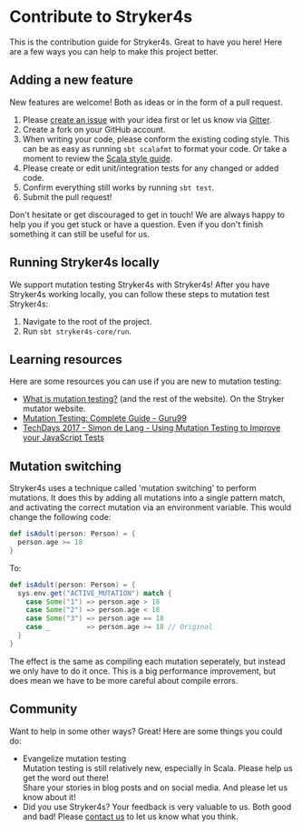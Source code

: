 # Contribute to Stryker4s

This is the contribution guide for Stryker4s. Great to have you here! Here are a few ways you can help to make this project better.

## Adding a new feature

New features are welcome! Both as ideas or in the form of a pull request.

1. Please [create an issue](https://github.com/stryker-mutator/stryker4s/issues/new) with your idea first or let us know via [Gitter](https://gitter.im/stryker-mutator/stryker4s).
2. Create a fork on your GitHub account.
3. When writing your code, please conform the existing coding style. This can be as easy as running `sbt scalafmt` to format your code. Or take a moment to review the [Scala style guide](https://docs.scala-lang.org/style/).
4. Please create or edit unit/integration tests for any changed or added code.
5. Confirm everything still works by running `sbt test`.
6. Submit the pull request!

Don't hesitate or get discouraged to get in touch! We are always happy to help you if you get stuck or have a question. Even if you don't finish something it can still be useful for us.

## Running Stryker4s locally

We support mutation testing Stryker4s with Stryker4s! After you have Stryker4s working locally, you can follow these steps to mutation test Stryker4s:

1. Navigate to the root of the project.
2. Run `sbt stryker4s-core/run`.

## Learning resources

Here are some resources you can use if you are new to mutation testing:

- [What is mutation testing?](https://stryker-mutator.io/) (and the rest of the website). On the Stryker mutator website.
- [Mutation Testing: Complete Guide - Guru99](https://www.guru99.com/mutation-testing.html)
- [TechDays 2017 - Simon de Lang - Using Mutation Testing to Improve your JavaScript Tests](https://youtu.be/ba_86FlRiKg)

## Mutation switching

Stryker4s uses a technique called 'mutation switching' to perform mutations. It does this by adding all mutations into a single pattern match, and activating the correct mutation via an environment variable. This would change the following code:

```scala
def isAdult(person: Person) = {
  person.age >= 18
}
```

To:

```scala
def isAdult(person: Person) = {
  sys.env.get("ACTIVE_MUTATION") match {
    case Some("1") => person.age > 18
    case Some("2") => person.age < 18
    case Some("3") => person.age == 18
    case _         => person.age >= 18 // Original
  }
}
```

The effect is the same as compiling each mutation seperately, but instead we only have to do it once. This is a big performance improvement, but does mean we have to be more careful about compile errors.

## Community

Want to help in some other ways? Great! Here are some things you could do:

- Evangelize mutation testing  
  Mutation testing is still relatively new, especially in Scala. Please help us get the word out there!  
  Share your stories in blog posts and on social media. And please let us know about it!
- Did you use Stryker4s? Your feedback is very valuable to us. Both good and bad! Please [contact us](https://gitter.im/stryker-mutator/stryker4s) to let us know what you think.
